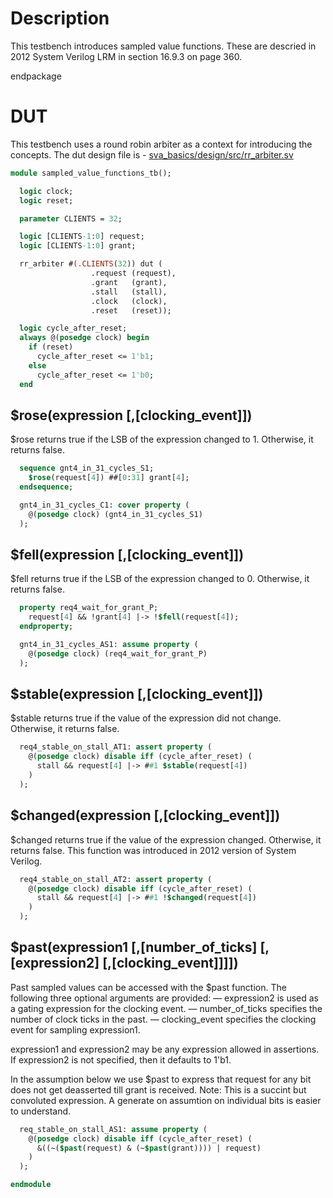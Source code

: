 # Description
This testbench introduces sampled value functions.
These are descried in 2012 System Verilog LRM in section 16.9.3 on page 360.

endpackage

# DUT
This testbench uses a round robin arbiter as a context for introducing the
concepts. The dut design file is -
[sva_basics/design/src/rr_arbiter.sv](https://github.com/openformal/sva_basics/blob/master/design/docs/rr_arbiter.md)

```sv
module sampled_value_functions_tb();

  logic clock;
  logic reset;

  parameter CLIENTS = 32;

  logic [CLIENTS-1:0] request;
  logic [CLIENTS-1:0] grant;

  rr_arbiter #(.CLIENTS(32)) dut (
                  .request (request),
                  .grant   (grant),
                  .stall   (stall),
                  .clock   (clock),
                  .reset   (reset));

  logic cycle_after_reset;
  always @(posedge clock) begin
    if (reset)
      cycle_after_reset <= 1'b1;
    else
      cycle_after_reset <= 1'b0;
  end

```
## $rose(expression [,[clocking_event]])
$rose returns true if the LSB of the expression changed to 1.
Otherwise, it returns false.
```sv
  sequence gnt4_in_31_cycles_S1;
    $rose(request[4]) ##[0:31] grant[4];
  endsequence;

  gnt4_in_31_cycles_C1: cover property (
    @(posedge clock) (gnt4_in_31_cycles_S1)
  );

```
## $fell(expression [,[clocking_event]])
$fell returns true if the LSB of the expression changed to 0.
Otherwise, it returns false.
```sv
  property req4_wait_for_grant_P;
    request[4] && !grant[4] |-> !$fell(request[4]);
  endproperty;

  gnt4_in_31_cycles_AS1: assume property (
    @(posedge clock) (req4_wait_for_grant_P)
  );

```
## $stable(expression [,[clocking_event]])
$stable returns true if the value of the expression did not change.
Otherwise, it returns false.
```sv
  req4_stable_on_stall_AT1: assert property (
    @(posedge clock) disable iff (cycle_after_reset) (
      stall && request[4] |-> ##1 $stable(request[4])
    )
  );

```
## $changed(expression [,[clocking_event]])
$changed returns true if the value of the expression changed.
Otherwise, it returns false.
This function was introduced in 2012 version of System Verilog.
```sv
  req4_stable_on_stall_AT2: assert property (
    @(posedge clock) disable iff (cycle_after_reset) (
      stall && request[4] |-> ##1 !$changed(request[4])
    )
  );

```
## $past(expression1 [,[number_of_ticks] [,[expression2] [,[clocking_event]]]])

Past sampled values can be accessed with the $past function.
The following three optional arguments are provided:
— expression2 is used as a gating expression for the clocking event.
— number_of_ticks specifies the number of clock ticks in the past.
— clocking_event specifies the clocking event for sampling expression1.

expression1 and expression2 may be any expression allowed in assertions.
If expression2 is not specified, then it defaults to 1'b1.

In the assumption below we use $past to express that request for any bit does
not get deasserted till grant is received.
Note: This is a succint but convoluted expression. A generate on assumtion on
individual bits is easier to understand.
```sv
  req_stable_on_stall_AS1: assume property (
    @(posedge clock) disable iff (cycle_after_reset) (
      &((~($past(request) & (~$past(grant)))) | request)
    )
  );

endmodule
```
